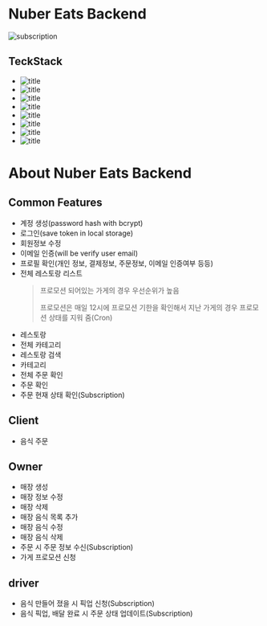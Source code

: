 # Nuber Eats Backend

![subscription](https://github.com/EungyuCho/nuber-eats-backend/blob/master/docs/images/preview.gif)

## TeckStack

- ![title](https://img.shields.io/badge/-TypeScript-007ACC?&logo=TypeScript&logoColor=white)
- ![title](https://img.shields.io/badge/-NestJS-E0234E?&logo=NestJS&logoColor=white)
- ![title](https://img.shields.io/badge/-Jest-C21325?&logo=jest&logoColor=white)
- ![title](https://img.shields.io/badge/-NPM-CB3837?&logo=NPM&logoColor=white)
- ![title](https://img.shields.io/badge/-Heroku-430098?&logo=Heroku&logoColor=white)
- ![title](https://img.shields.io/badge/-ESLint-4B32C3?&logo=ESLint&logoColor=white)
- ![title](https://img.shields.io/badge/-Prettier-F7B93E?&logo=Prettier&logoColor=white)
- ![title](https://img.shields.io/badge/-TypeORM-e93524)

# About Nuber Eats Backend
## Common Features
- 계정 생성(password hash with bcrypt)
- 로그인(save token in local storage)
- 회원정보 수정
- 이메일 인증(will be verify user email)
- 프로필 확인(개인 정보, 결제정보, 주문정보, 이메일 인증여부 등등)
- 전체 레스토랑 리스트
  > 프로모션 되어있는 가게의 경우 우선순위가 높음
  > 
    > 프로모션은 매일 12시에 프로모션 기한을 확인해서 지난 가게의 경우 프로모션 상태를 지워 줌(Cron)
- 레스토랑 
- 전체 카테고리
- 레스토랑 검색
- 카테고리
- 전체 주문 확인
- 주문 확인
- 주문 현재 상태 확인(Subscription)

## Client
- 음식 주문

## Owner
- 매장 생성
- 매장 정보 수정
- 매장 삭제
- 매장 음식 목록 추가
- 매장 음식 수정
- 매장 음식 삭제
- 주문 시 주문 정보 수신(Subscription)
- 가게 프로모션 신청

## driver
- 음식 만들어 졌을 시 픽업 신청(Subscription)
- 음식 픽업, 배달 완료 시 주문 상태 업데이트(Subscription)
